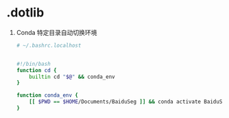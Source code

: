 # .dotlib

1. Conda 特定目录自动切换环境

   ```bash
   # ~/.bashrc.localhost


   #!/bin/bash
   function cd {
       builtin cd "$@" && conda_env
   }

   function conda_env {
       [[ $PWD == $HOME/Documents/BaiduSeg ]] && conda activate BaiduSeg
   }
   ```
